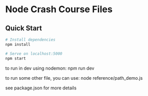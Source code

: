 # Node Crash Course Files


## Quick Start

```bash
# Install dependencies
npm install

# Serve on localhost:5000
npm start
```

to run in dev using nodemon: npm run dev

to run some other file, you can use: node reference/path_demo.js

see package.json for more details
